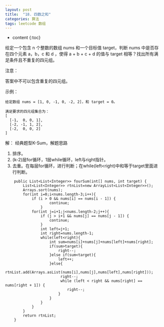 ```yaml
---
layout: post
title:  "18. 四数之和"
categories: 算法
tags: leetcode 数组
---
```


* content
{:toc}


给定一个包含 n 个整数的数组 nums 和一个目标值 target，判断 nums 中是否存在四个元素 a，b，c 和 d ，使得 a + b + c + d 的值与 target 相等？找出所有满足条件且不重复的四元组。

注意：

答案中不可以包含重复的四元组。

示例：

```
给定数组 nums = [1, 0, -1, 0, -2, 2]，和 target = 0。

满足要求的四元组集合为：
[
  [-1,  0, 0, 1],
  [-2, -1, 1, 2],
  [-2,  0, 0, 2]
]
```
解：
经典题型K-Sum，解题思路
1. 排序。
2. (k-2)层for循环，1层while循环，left与right指针。
3. 去重。在每层for循环，进行判断；在while(left<right)中和等于target里面进行判断。

```
    public List<List<Integer>> fourSum(int[] nums, int target) {
        List<List<Integer>> rtnList=new ArrayList<List<Integer>>();
        Arrays.sort(nums);
        for(int i=0;i<nums.length-3;i++){
            if (i > 0 && nums[i] == nums[i - 1]) {
                    continue;
                }
            for(int j=i+1;j<nums.length-2;j++){
                if (j > i+1 && nums[j] == nums[j - 1]) {
                    continue;
                }
                int left=j+1;
                int right=nums.length-1;
                while(left<right){
                    int sum=nums[i]+nums[j]+nums[left]+nums[right];
                    if(sum>target){
                        right--;
                    }else if(sum<target){
                        left++;
                    }else{
                         rtnList.add(Arrays.asList(nums[i],nums[j],nums[left],nums[right]));
                         right--;
                         while (left < right && nums[right] == nums[right + 1]) {
                            right--;
                        }
                    }
                }
            }
        }
        return rtnList;
    }
```
